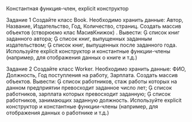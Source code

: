 Константная функция-член, explicit конструктор

Задание 1
Создайте класс Book.
Необходимо хранить данные: Автор, Название, Издательство, Год, Количество, страниц.
Создать массив объектов   (створюємо клас МасивКнижок) . Вывести:
	список книг заданного автора;
	список книг, выпущенных заданным издательством;
	список книг, выпущенных после заданного года.
Используйте explicit конструктор и константные функции-члены (например, для отображения данных о книге и т.д.)


Задание 2
Создайте класс Worker.
Необходимо хранить данные: ФИО, Должность, Год поступления на работу, Зарплата.
Создать массив объектов. Вывести:
	список работников, стаж работы которых на данном предприятии превосходит заданное число лет;
	список работников, зарплата которых превосходит заданную;
	список работников, занимающих заданную должность.
Используйте explicit конструктор и константные функции-члены (например, для отображения данных о работнике и т.д.)
